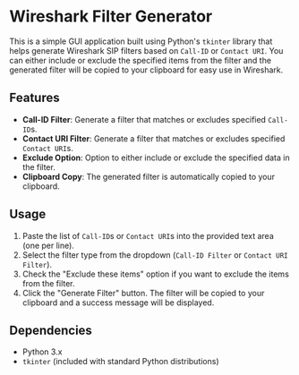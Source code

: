 # Wireshark Filter Generator

This is a simple GUI application built using Python's `tkinter` library that helps generate Wireshark SIP filters based on `Call-ID` or `Contact URI`. You can either include or exclude the specified items from the filter and the generated filter will be copied to your clipboard for easy use in Wireshark.

## Features

- **Call-ID Filter**: Generate a filter that matches or excludes specified `Call-ID`s.
- **Contact URI Filter**: Generate a filter that matches or excludes specified `Contact URI`s.
- **Exclude Option**: Option to either include or exclude the specified data in the filter.
- **Clipboard Copy**: The generated filter is automatically copied to your clipboard.

## Usage

1. Paste the list of `Call-ID`s or `Contact URI`s into the provided text area (one per line).
2. Select the filter type from the dropdown (`Call-ID Filter` or `Contact URI Filter`).
3. Check the "Exclude these items" option if you want to exclude the items from the filter.
4. Click the "Generate Filter" button. The filter will be copied to your clipboard and a success message will be displayed.

## Dependencies

- Python 3.x
- `tkinter` (included with standard Python distributions)
